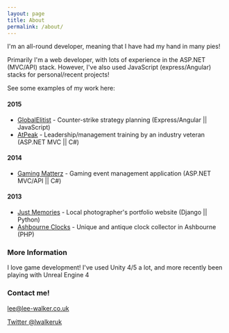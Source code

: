 ```yaml
---
layout: page
title: About
permalink: /about/
---
```


I'm an all-round developer, meaning that I have had my hand in many pies!

Primarily I'm a web developer, with lots of experience in the ASP.NET (MVC/API) stack. However, I've also used JavaScript (express/Angular) stacks for personal/recent projects!

See some examples of my work here:

#### 2015
- [GlobalElitist](http://globalelitist.com/) - Counter-strike strategy planning (Express/Angular || JavaScript)
- [AtPeak](http://globalelitist.com/) - Leadership/management training by an industry veteran (ASP.NET MVC || C#)

#### 2014
- [Gaming Matterz](http://gamingmatterz.com/) - Gaming event management application (ASP.NET MVC/API || C#)

#### 2013
- [Just Memories](http://just-memories.co.uk/) - Local photographer's portfolio website (Django || Python)
- [Ashbourne Clocks](http://ashbourneclocks.co.uk/) - Unique and antique clock collector in Ashbourne (PHP)

### More Information

I love game development! I've used Unity 4/5 a lot, and more recently been playing with Unreal Engine 4

### Contact me!

[lee@lee-walker.co.uk](mailto:lee@lee-walker.co.uk)

[Twitter @lwalkeruk](https://twitter.com/lwalkeruk)
